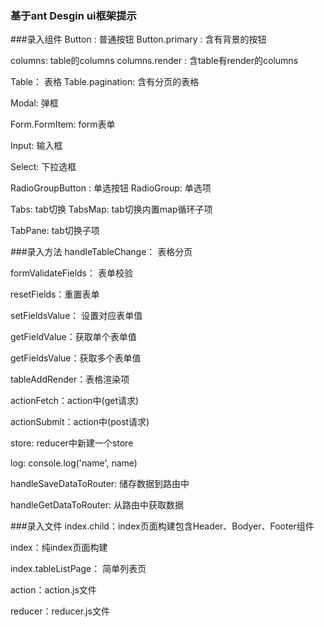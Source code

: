 ### 基于ant Desgin ui框架提示

###录入组件
Button : 普通按钮
Button.primary : 含有背景的按钮

columns: table的columns
columns.render : 含table有render的columns

Table： 表格
Table.pagination: 含有分页的表格

Modal: 弹框

Form.FormItem: form表单

Input: 输入框

Select: 下拉选框

RadioGroupButton : 单选按钮
RadioGroup: 单选项

Tabs: tab切换
TabsMap: tab切换内置map循环子项

TabPane: tab切换子项

###录入方法
handleTableChange： 表格分页

formValidateFields： 表单校验

resetFields：重置表单

setFieldsValue： 设置对应表单值

getFieldValue：获取单个表单值

getFieldsValue：获取多个表单值

tableAddRender：表格渲染项

actionFetch：action中(get请求)

actionSubmit：action中(post请求)

store: reducer中新建一个store

log: console.log('name', name)

handleSaveDataToRouter: 储存数据到路由中

handleGetDataToRouter: 从路由中获取数据

###录入文件
index.child：index页面构建包含Header、Bodyer、Footer组件

index：纯index页面构建

index.tableListPage： 简单列表页

action：action.js文件

reducer：reducer.js文件
